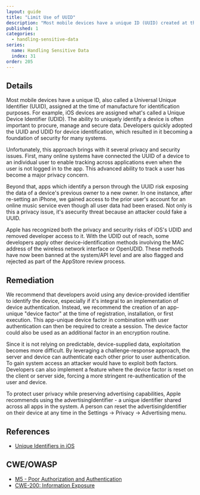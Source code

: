 ```yaml
---
layout: guide
title: "Limit Use of UUID"
description: "Most mobile devices have a unique ID (UUID) created at the time of manufacturing for identification purposes."
published: 1
categories:
  - handling-sensitive-data
series:
  name: Handling Sensitive Data
  index: 31
order: 205
--- 
```


## Details 

Most mobile devices have a unique ID, also called a Universal Unique Identifier (UUID), assigned at the time of manufacture for identification purposes. For example, iOS devices are assigned what's called a Unique Device Identifier (UDID). The ability to uniquely identify a device is often important to procure, manage and secure data. Developers quickly adopted the UUID and UDID for device identification, which resulted in it becoming a foundation of security for many systems.

Unfortunately, this approach brings with it several privacy and security issues. First, many online systems have connected the UUID of a device to an individual user to enable tracking across applications even when the user is not logged in to the app. This advanced ability to track a user has become a major privacy concern.

Beyond that, apps which identify a person through the UUID risk exposing the data of a device's previous owner to a new owner. In one instance, after re-setting an iPhone, we gained access to the prior user's account for an online music service even though all user data had been erased. Not only is this a privacy issue, it's asecurity threat because an attacker could fake a UUID.

Apple has recognized both the privacy and security risks of iOS's UDID and removed developer access to it. With the UDID out of reach, some developers apply other device-identification methods involving the MAC address of the wireless network interface or OpenUDID. These methods have now been banned at the system/API level and are also flagged and rejected as part of the AppStore review process.

## Remediation

We recommend that developers avoid using any device-provided identifier to identify the device, especially if it's integral to an implementation of device authentication. Instead, we recommend the creation of an app-unique "device factor" at the time of registration, installation, or first execution. This app-unique device factor in combination with user authentication can then be required to create a session. The device factor could also be used as an additional factor in an encryption routine.

Since it is not relying on predictable, device-supplied data, exploitation becomes more difficult. By leveraging a challenge-response approach, the server and device can authenticate each other prior to user authentication. To gain system access an attacker would have to exploit both factors. Developers can also implement a feature where the device factor is reset on the client or server side, forcing a more stringent re-authentication of the user and device.

To protect user privacy while preserving advertising capabilities, Apple recommends using the advertisingIdentifier - a unique identifier shared across all apps in the system. A person can reset the advertisingIdentifier on their device at any time in the Settings -> Privacy -> Advertising menu.

## References

 * [Unique Identifiers in iOS](https://possiblemobile.com/2013/04/unique-identifiers/)
 
## CWE/OWASP

 * [M5 - Poor Authorization and Authentication](https://www.owasp.org/index.php/Mobile_Top_10_2014-M5)
 * [CWE-200: Information Exposure](http://cwe.mitre.org/data/definitions/200.html)
